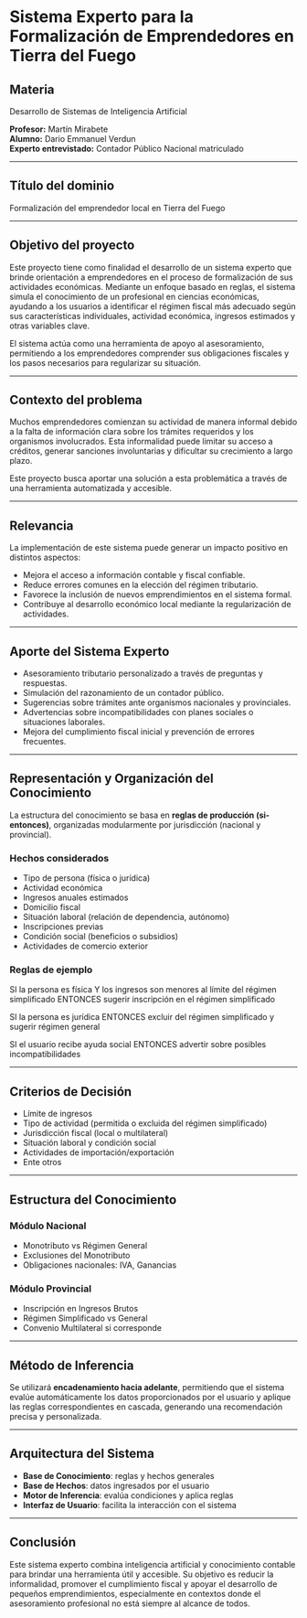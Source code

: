 # Sistema Experto para la Formalización de Emprendedores en Tierra del Fuego

## Materia  
Desarrollo de Sistemas de Inteligencia Artificial  

**Profesor:** Martín Mirabete  
**Alumno:** Dario Emmanuel Verdun  
**Experto entrevistado:** Contador Público Nacional matriculado  

---

## Título del dominio  
Formalización del emprendedor local en Tierra del Fuego

---

## Objetivo del proyecto

Este proyecto tiene como finalidad el desarrollo de un sistema experto que brinde orientación a emprendedores en el proceso de formalización de sus actividades económicas. Mediante un enfoque basado en reglas, el sistema simula el conocimiento de un profesional en ciencias económicas, ayudando a los usuarios a identificar el régimen fiscal más adecuado según sus características individuales, actividad económica, ingresos estimados y otras variables clave.

El sistema actúa como una herramienta de apoyo al asesoramiento, permitiendo a los emprendedores comprender sus obligaciones fiscales y los pasos necesarios para regularizar su situación.

---

## Contexto del problema

Muchos emprendedores comienzan su actividad de manera informal debido a la falta de información clara sobre los trámites requeridos y los organismos involucrados. Esta informalidad puede limitar su acceso a créditos, generar sanciones involuntarias y dificultar su crecimiento a largo plazo.

Este proyecto busca aportar una solución a esta problemática a través de una herramienta automatizada y accesible.

---

## Relevancia

La implementación de este sistema puede generar un impacto positivo en distintos aspectos:

- Mejora el acceso a información contable y fiscal confiable.
- Reduce errores comunes en la elección del régimen tributario.
- Favorece la inclusión de nuevos emprendimientos en el sistema formal.
- Contribuye al desarrollo económico local mediante la regularización de actividades.

---

## Aporte del Sistema Experto

- Asesoramiento tributario personalizado a través de preguntas y respuestas.
- Simulación del razonamiento de un contador público.
- Sugerencias sobre trámites ante organismos nacionales y provinciales.
- Advertencias sobre incompatibilidades con planes sociales o situaciones laborales.
- Mejora del cumplimiento fiscal inicial y prevención de errores frecuentes.

---

## Representación y Organización del Conocimiento

La estructura del conocimiento se basa en **reglas de producción (si-entonces)**, organizadas modularmente por jurisdicción (nacional y provincial).

### Hechos considerados

- Tipo de persona (física o jurídica)
- Actividad económica
- Ingresos anuales estimados
- Domicilio fiscal
- Situación laboral (relación de dependencia, autónomo)
- Inscripciones previas
- Condición social (beneficios o subsidios)
- Actividades de comercio exterior

### Reglas de ejemplo

SI la persona es física
Y los ingresos son menores al límite del régimen simplificado
ENTONCES sugerir inscripción en el régimen simplificado

SI la persona es jurídica
ENTONCES excluir del régimen simplificado y sugerir régimen general

SI el usuario recibe ayuda social
ENTONCES advertir sobre posibles incompatibilidades


---

## Criterios de Decisión

- Límite de ingresos
- Tipo de actividad (permitida o excluida del régimen simplificado)
- Jurisdicción fiscal (local o multilateral)
- Situación laboral y condición social
- Actividades de importación/exportación
- Ente otros

---

## Estructura del Conocimiento

### Módulo Nacional

- Monotributo vs Régimen General
- Exclusiones del Monotributo
- Obligaciones nacionales: IVA, Ganancias

### Módulo Provincial

- Inscripción en Ingresos Brutos
- Régimen Simplificado vs General
- Convenio Multilateral si corresponde

---

## Método de Inferencia

Se utilizará **encadenamiento hacia adelante**, permitiendo que el sistema evalúe automáticamente los datos proporcionados por el usuario y aplique las reglas correspondientes en cascada, generando una recomendación precisa y personalizada.

---

## Arquitectura del Sistema

- **Base de Conocimiento**: reglas y hechos generales
- **Base de Hechos**: datos ingresados por el usuario
- **Motor de Inferencia**: evalúa condiciones y aplica reglas
- **Interfaz de Usuario**: facilita la interacción con el sistema

---

## Conclusión

Este sistema experto combina inteligencia artificial y conocimiento contable para brindar una herramienta útil y accesible. Su objetivo es reducir la informalidad, promover el cumplimiento fiscal y apoyar el desarrollo de pequeños emprendimientos, especialmente en contextos donde el asesoramiento profesional no está siempre al alcance de todos.

